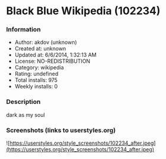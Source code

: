 # Black Blue Wikipedia (102234)

### Information
- Author: akdov (unknown)
- Created at: unknown
- Updated at: 6/6/2014, 1:32:13 AM
- License: NO-REDISTRIBUTION
- Category: wikipedia
- Rating: undefined
- Total installs: 975
- Weekly installs: 0


### Description
dark as my soul


### Screenshots (links to userstyles.org)
![https://userstyles.org/style_screenshots/102234_after.jpeg](https://userstyles.org/style_screenshots/102234_after.jpeg)



